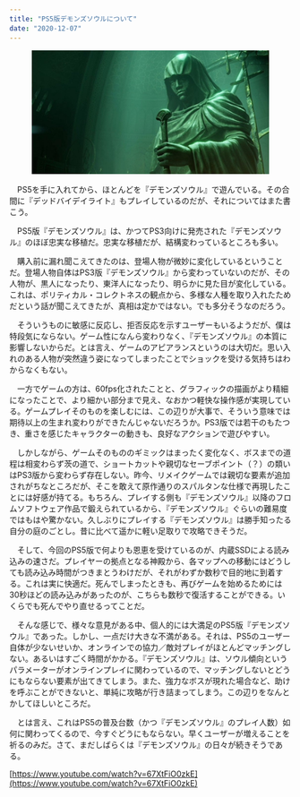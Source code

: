 ```yaml
---
title: "PS5版デモンズソウルについて"
date: "2020-12-07"
---
```


<figure>

![](assets/n04b541098662_d6a6aee9b4ba2efddd0d3c3ee2216599.jpg)

</figure>

　PS5を手に入れてから、ほとんどを『デモンズソウル』で遊んでいる。その合間に『デッドバイデイライト』もプレイしているのだが、それについてはまた書こう。

　PS5版『デモンズソウル』は、かつてPS3向けに発売された『デモンズソウル』のほぼ忠実な移植だ。忠実な移植だが、結構変わっているところも多い。

　購入前に漏れ聞こえてきたのは、登場人物が微妙に変化しているということだ。登場人物自体はPS3版『デモンズソウル』から変わっていないのだが、その人物が、黒人になったり、東洋人になったり、明らかに見た目が変化している。これは、ポリティカル・コレクトネスの観点から、多様な人種を取り入れたためだという話が聞こえてきたが、真相は定かではない。でも多分そうなのだろう。

　そういうものに敏感に反応し、拒否反応を示すユーザーもいるようだが、僕は特段気にならない。ゲーム性になんら変わりなく、『デモンズソウル』の本質に影響しないからだ。とは言え、ゲームのアピアランスというのは大切だ。思い入れのある人物が突然違う姿になってしまったことでショックを受ける気持ちはわからなくもない。

　一方でゲームの方は、60fps化されたことと、グラフィックの描画がより精細になったことで、より細かい部分まで見え、なおかつ軽快な操作感が実現している。ゲームプレイそのものを楽しむには、この辺りが大事で、そういう意味では期待以上の生まれ変わりができたんじゃないだろうか。PS3版では若干のもたつき、重さを感じたキャラクターの動きも、良好なアクションで遊びやすい。

　しかしながら、ゲームそのもののギミックはまったく変化なく、ボスまでの道程は相変わらず茨の道で、ショートカットや親切なセーブポイント（？）の類いはPS3版から変わらず存在しない。昨今、リメイクゲームでは親切な要素が追加されがちなところだが、そこを敢えて原作通りのスパルタンな仕様で再現したことには好感が持てる。もちろん、プレイする側も『デモンズソウル』以降のフロムソフトウェア作品で鍛えられているから、『デモンズソウル』ぐらいの難易度ではもはや驚かない。久しぶりにプレイする『デモンズソウル』は勝手知ったる自分の庭のごとし。昔に比べて遥かに軽い足取りで攻略できそうだ。

　そして、今回のPS5版で何よりも恩恵を受けているのが、内蔵SSDによる読み込みの速さだ。プレイヤーの拠点となる神殿から、各マップへの移動にはどうしても読み込み時間がつきまとうわけだが、それがわずか数秒で目的地に到着する。これは実に快適だ。死んでしまったときも、再びゲームを始めるためには30秒ほどの読み込みがあったのが、こちらも数秒で復活することができる。いくらでも死んでやり直せるってことだ。

　そんな感じで、様々な意見がある中、個人的には大満足のPS5版『デモンズソウル』であった。しかし、一点だけ大きな不満がある。それは、PS5のユーザー自体が少ないせいか、オンラインでの協力／敵対プレイがほとんどマッチングしない。あるいはすごく時間がかかる。『デモンズソウル』は、ソウル傾向というパラメーターがオンラインプレイに関わっているので、マッチングしないとどうにもならない要素が出てきてしまう。また、強力なボスが現れた場合など、助けを呼ぶことができないと、単純に攻略が行き詰まってしまう。この辺りをなんとかしてほしいところだ。

　とは言え、これはPS5の普及台数（かつ『デモンズソウル』のプレイ人数）如何に関わってくるので、今すぐどうにもならない。早くユーザーが増えることを祈るのみだ。さて、まだしばらくは『デモンズソウル』の日々が続きそうである。

[https://www.youtube.com/watch?v=67XtFiO0zkE](https://www.youtube.com/watch?v=67XtFiO0zkE)
